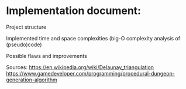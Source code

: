 # Implementation document:

Project structure

Implemented time and space complexities (big-O complexity analysis of (pseudo)code)

Possible flaws and improvements

Sources:
https://en.wikipedia.org/wiki/Delaunay_triangulation
https://www.gamedeveloper.com/programming/procedural-dungeon-generation-algorithm
